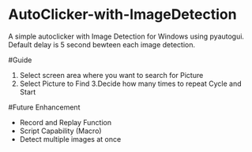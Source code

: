 # AutoClicker-with-ImageDetection
A simple autoclicker with Image Detection for Windows using pyautogui.
Default delay is 5 second bewteen each image detection.

#Guide
1. Select screen area where you want to search for Picture
2. Select Picture to Find
3.Decide how many times to repeat Cycle and Start

#Future Enhancement
- Record and Replay Function
- Script Capability (Macro)
- Detect multiple images at once
